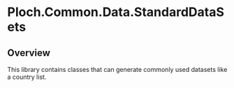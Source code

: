 ﻿# Ploch.Common.Data.StandardDataSets

## Overview

This library contains classes that can generate commonly used datasets like a country list.

